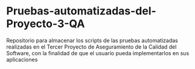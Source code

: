 # Pruebas-automatizadas-del-Proyecto-3-QA
Repositorio para almacenar los scripts de las pruebas automatizadas realizadas en el Tercer Proyecto de Aseguramiento de la Calidad del Software, con la finalidad de que el usuario pueda implementarlos en sus aplicaciones

